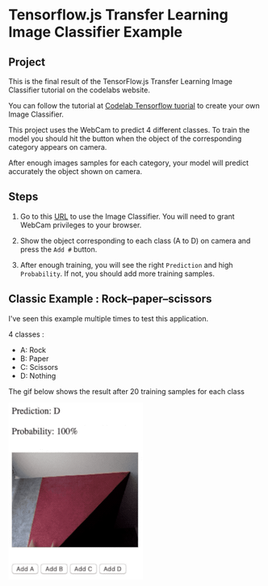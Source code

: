 # Tensorflow.js Transfer Learning Image Classifier Example

## Project

This is the final result of the TensorFlow.js Transfer Learning Image Classifier tutorial on the codelabs website.

You can follow the tutorial at [Codelab Tensorflow tuorial](https://codelabs.developers.google.com/codelabs/tensorflowjs-teachablemachine-codelab/) to create your own Image Classifier.

This project uses the WebCam to predict 4 different classes.
To train the model you should hit the button when the object of the corresponding category appears on camera.

After enough images samples for each category, your model will predict accurately the object shown on camera.

## Steps

1. Go to this [URL](index.html) to use the Image Classifier. You will need to grant WebCam privileges to your browser.

2. Show the object corresponding to each class (A to D) on camera and press the `Add #` button.

3. After enough training, you will see the right `Prediction` and high `Probability`. If not, you should add more training samples.

## Classic Example : Rock–paper–scissors 

I've seen this example multiple times to test this application.

4 classes : 
  - A: Rock
  - B: Paper
  - C: Scissors
  - D: Nothing

The gif below shows the result after 20 training samples for each class

![Example Gif](ExampleGif.gif)
